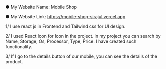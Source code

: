 ● My Website Name: Mobile Shop

● My Website Link: https://mobile-shop-sirajul.vercel.app


1/ I use react js in Frontend and Tailwind css for UI design.

2/ I used React Icon for Icon in the project. In my project you can search by Name, Storage, Os, Processor, Type, Price. I have created such functionality.

3/ If I go to the details button of our mobile, you can see the details of the product.

